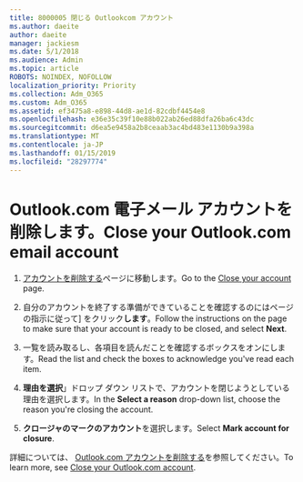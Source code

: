 ```yaml
---
title: 8000005 閉じる Outlookcom アカウント
ms.author: daeite
author: daeite
manager: jackiesm
ms.date: 5/1/2018
ms.audience: Admin
ms.topic: article
ROBOTS: NOINDEX, NOFOLLOW
localization_priority: Priority
ms.collection: Adm_O365
ms.custom: Adm_O365
ms.assetid: ef3475a8-e898-44d8-ae1d-82cdbf4454e8
ms.openlocfilehash: e36e35c39f10e88b022ab26ed88dfa26ba6c43dc
ms.sourcegitcommit: d6ea5e9458a2b8ceaab3ac4bd483e1130b9a398a
ms.translationtype: MT
ms.contentlocale: ja-JP
ms.lasthandoff: 01/15/2019
ms.locfileid: "28297774"
---
```

# <a name="close-your-outlookcom-email-account"></a><span data-ttu-id="5a3de-102">Outlook.com 電子メール アカウントを削除します。</span><span class="sxs-lookup"><span data-stu-id="5a3de-102">Close your Outlook.com email account</span></span>

1. <span data-ttu-id="5a3de-103">[アカウントを削除する](https://go.microsoft.com/fwlink/p/?linkid=845493)ページに移動します。</span><span class="sxs-lookup"><span data-stu-id="5a3de-103">Go to the [Close your account](https://go.microsoft.com/fwlink/p/?linkid=845493) page.</span></span> 
    
2. <span data-ttu-id="5a3de-104">自分のアカウントを終了する準備ができていることを確認するのにはページの指示に従って] をクリック**します**。</span><span class="sxs-lookup"><span data-stu-id="5a3de-104">Follow the instructions on the page to make sure that your account is ready to be closed, and select **Next**.</span></span> 
    
3. <span data-ttu-id="5a3de-105">一覧を読み取るし、各項目を読んだことを確認するボックスをオンにします。</span><span class="sxs-lookup"><span data-stu-id="5a3de-105">Read the list and check the boxes to acknowledge you've read each item.</span></span>
    
4. <span data-ttu-id="5a3de-106">**理由を選択**」ドロップ ダウン リストで、アカウントを閉じようとしている理由を選択します。</span><span class="sxs-lookup"><span data-stu-id="5a3de-106">In the **Select a reason** drop-down list, choose the reason you're closing the account.</span></span> 
    
5. <span data-ttu-id="5a3de-107">**クロージャのマークのアカウント**を選択します。</span><span class="sxs-lookup"><span data-stu-id="5a3de-107">Select **Mark account for closure**.</span></span> 
    
<span data-ttu-id="5a3de-108">詳細については、 [Outlook.com アカウントを削除する](https://go.microsoft.com/fwlink/p/?linkid=873106)を参照してください[](https://support.office.com/article/564b801e-2a47-4cb2-afa8-12ead3185038.aspx)。</span><span class="sxs-lookup"><span data-stu-id="5a3de-108">To learn more, see [Close your Outlook.com account](https://go.microsoft.com/fwlink/p/?linkid=873106)[](https://support.office.com/article/564b801e-2a47-4cb2-afa8-12ead3185038.aspx).</span></span>
  

